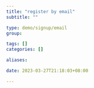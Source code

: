 ```yaml
---
title: "register by email"
subtitle: ""

type: demo/signup/email
group:

tags: []
categories: []

aliases:

date: 2023-03-27T21:18:03+08:00

---
```



